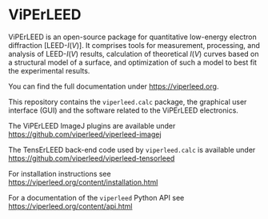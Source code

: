 
# ViPErLEED

ViPErLEED is an open-source package for quantitative low-energy electron
diffraction [LEED-*I*(*V*)]. It comprises tools for measurement, processing,
and analysis of LEED-*I*(*V*) results, calculation of theoretical *I*(*V*)
curves based on a structural model of a surface, and optimization of such
a model to best fit the experimental results.

You can find the full documentation under <https://viperleed.org>.

This repository contains the `viperleed.calc` package, the graphical user
interface (GUI) and the software related to the ViPErLEED electronics.

The ViPErLEED ImageJ plugins are available under
<https://github.com/viperleed/viperleed-imagej>

The TensErLEED back-end code used by `viperleed.calc` is available under
<https://github.com/viperleed/viperleed-tensorleed>

For installation instructions see
<https://viperleed.org/content/installation.html>

For a documentation of the `viperleed` Python API see
<https://viperleed.org/content/api.html>
